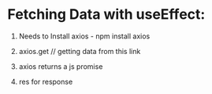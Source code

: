 # Fetching Data with useEffect:

 1. Needs to Install axios
                    - npm install axios
 
 2. axios.get // getting data from this link

 3. axios returns a js promise

 4. res for response 
                 